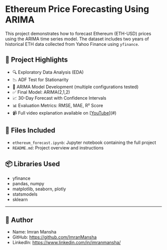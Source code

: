 # Ethereum Price Forecasting Using ARIMA

This project demonstrates how to forecast Ethereum (ETH-USD) prices using the ARIMA time series model. The dataset includes two years of historical ETH data collected from Yahoo Finance using `yfinance`.

## 📌 Project Highlights

- 🔍 Exploratory Data Analysis (EDA)
- 📉 ADF Test for Stationarity
- 🧠 ARIMA Model Development (multiple configurations tested)
- ✅ Final Model: ARIMA(2,1,2)
- 📈 30-Day Forecast with Confidence Intervals
- 📊 Evaluation Metrics: RMSE, MAE, R² Score
- 📹 Full video explanation available on [[YouTube](https://www.youtube.com/@imransdatalab)](#)

## 📁 Files Included

- `ethereum_forecast.ipynb`: Jupyter notebook containing the full project
- `README.md`: Project overview and instructions

## 📦 Libraries Used

- yfinance
- pandas, numpy
- matplotlib, seaborn, plotly
- statsmodels
- sklearn


---

## 🧠 Author

- Name: Imran Mansha
- GitHub: https://github.com/ImranMansha
- LinkedIn: https://www.linkedin.com/in/imranmansha/

